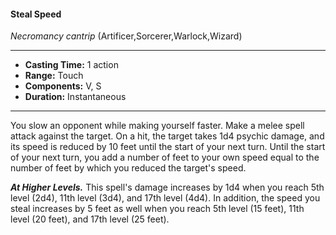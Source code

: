 #### Steal Speed
*Necromancy cantrip* (Artificer,Sorcerer,Warlock,Wizard)
___
- **Casting Time:** 1 action
- **Range:** Touch
- **Components:** V, S
- **Duration:** Instantaneous
---
You slow an opponent while making yourself faster.
Make a melee spell attack against the target. On a
hit, the target takes 1d4 psychic damage, and its
speed is reduced by 10 feet until the start of your
next turn. Until the start of your next turn, you add
a number of feet to your own speed equal to the
number of feet by which you reduced the target's
speed.

***At Higher Levels.***  This spell's damage increases
by 1d4 when you reach 5th level (2d4), 11th level
(3d4), and 17th level (4d4). In addition, the speed
you steal increases by 5 feet as well when you reach
5th level (15 feet), 11th level (20 feet), and 17th level
(25 feet).

